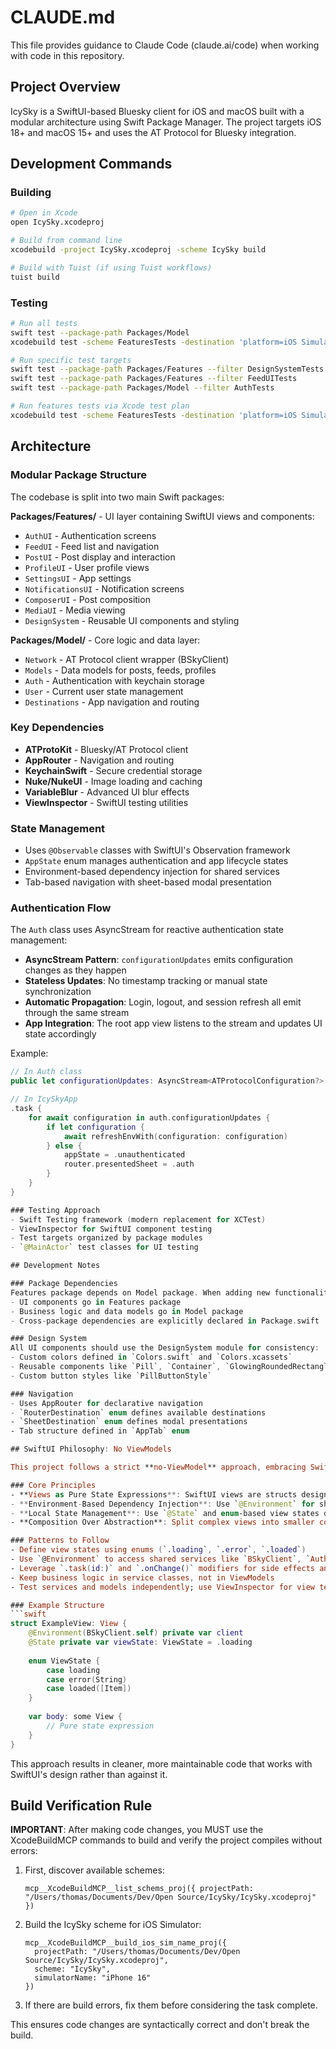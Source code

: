 # CLAUDE.md

This file provides guidance to Claude Code (claude.ai/code) when working with code in this repository.

## Project Overview

IcySky is a SwiftUI-based Bluesky client for iOS and macOS built with a modular architecture using Swift Package Manager. The project targets iOS 18+ and macOS 15+ and uses the AT Protocol for Bluesky integration.

## Development Commands

### Building
```bash
# Open in Xcode
open IcySky.xcodeproj

# Build from command line
xcodebuild -project IcySky.xcodeproj -scheme IcySky build

# Build with Tuist (if using Tuist workflows)
tuist build
```

### Testing
```bash
# Run all tests
swift test --package-path Packages/Model
xcodebuild test -scheme FeaturesTests -destination 'platform=iOS Simulator,name=iPhone 16'

# Run specific test targets
swift test --package-path Packages/Features --filter DesignSystemTests
swift test --package-path Packages/Features --filter FeedUITests
swift test --package-path Packages/Model --filter AuthTests

# Run features tests via Xcode test plan
xcodebuild test -scheme FeaturesTests -destination 'platform=iOS Simulator,name=iPhone 16'
```

## Architecture

### Modular Package Structure
The codebase is split into two main Swift packages:

**Packages/Features/** - UI layer containing SwiftUI views and components:
- `AuthUI` - Authentication screens
- `FeedUI` - Feed list and navigation
- `PostUI` - Post display and interaction
- `ProfileUI` - User profile views
- `SettingsUI` - App settings
- `NotificationsUI` - Notification screens
- `ComposerUI` - Post composition
- `MediaUI` - Media viewing
- `DesignSystem` - Reusable UI components and styling

**Packages/Model/** - Core logic and data layer:
- `Network` - AT Protocol client wrapper (BSkyClient)
- `Models` - Data models for posts, feeds, profiles
- `Auth` - Authentication with keychain storage
- `User` - Current user state management
- `Destinations` - App navigation and routing

### Key Dependencies
- **ATProtoKit** - Bluesky/AT Protocol client
- **AppRouter** - Navigation and routing
- **KeychainSwift** - Secure credential storage
- **Nuke/NukeUI** - Image loading and caching
- **VariableBlur** - Advanced UI blur effects
- **ViewInspector** - SwiftUI testing utilities

### State Management
- Uses `@Observable` classes with SwiftUI's Observation framework
- `AppState` enum manages authentication and app lifecycle states
- Environment-based dependency injection for shared services
- Tab-based navigation with sheet-based modal presentation

### Authentication Flow
The `Auth` class uses AsyncStream for reactive authentication state management:
- **AsyncStream Pattern**: `configurationUpdates` emits configuration changes as they happen
- **Stateless Updates**: No timestamp tracking or manual state synchronization
- **Automatic Propagation**: Login, logout, and session refresh all emit through the same stream
- **App Integration**: The root app view listens to the stream and updates UI state accordingly

Example:
```swift
// In Auth class
public let configurationUpdates: AsyncStream<ATProtocolConfiguration?>

// In IcySkyApp
.task {
    for await configuration in auth.configurationUpdates {
        if let configuration {
            await refreshEnvWith(configuration: configuration)
        } else {
            appState = .unauthenticated
            router.presentedSheet = .auth
        }
    }
}

### Testing Approach
- Swift Testing framework (modern replacement for XCTest)
- ViewInspector for SwiftUI component testing
- Test targets organized by package modules
- `@MainActor` test classes for UI testing

## Development Notes

### Package Dependencies
Features package depends on Model package. When adding new functionality:
- UI components go in Features package
- Business logic and data models go in Model package
- Cross-package dependencies are explicitly declared in Package.swift

### Design System
All UI components should use the DesignSystem module for consistency:
- Custom colors defined in `Colors.swift` and `Colors.xcassets`
- Reusable components like `Pill`, `Container`, `GlowingRoundedRectangle`
- Custom button styles like `PillButtonStyle`

### Navigation
- Uses AppRouter for declarative navigation
- `RouterDestination` enum defines available destinations
- `SheetDestination` enum defines modal presentations
- Tab structure defined in `AppTab` enum

## SwiftUI Philosophy: No ViewModels

This project follows a strict **no-ViewModel** approach, embracing SwiftUI's native design patterns:

### Core Principles
- **Views as Pure State Expressions**: SwiftUI views are structs designed to be lightweight and disposable
- **Environment-Based Dependency Injection**: Use `@Environment` for shared services instead of manual ViewModel injection
- **Local State Management**: Use `@State` and enum-based view states directly within views
- **Composition Over Abstraction**: Split complex views into smaller components rather than extracting logic to ViewModels

### Patterns to Follow
- Define view states using enums (`.loading`, `.error`, `.loaded`)
- Use `@Environment` to access shared services like `BSkyClient`, `Auth`, `CurrentUser`
- Leverage `.task(id:)` and `.onChange()` modifiers for side effects and state reactions
- Keep business logic in service classes, not in ViewModels
- Test services and models independently; use ViewInspector for view testing when needed

### Example Structure
```swift
struct ExampleView: View {
    @Environment(BSkyClient.self) private var client
    @State private var viewState: ViewState = .loading
    
    enum ViewState {
        case loading
        case error(String)
        case loaded([Item])
    }
    
    var body: some View {
        // Pure state expression
    }
}
```

This approach results in cleaner, more maintainable code that works with SwiftUI's design rather than against it.

## Build Verification Rule

**IMPORTANT**: After making code changes, you MUST use the XcodeBuildMCP commands to build and verify the project compiles without errors:

1. First, discover available schemes:
   ```
   mcp__XcodeBuildMCP__list_schems_proj({ projectPath: "/Users/thomas/Documents/Dev/Open Source/IcySky/IcySky.xcodeproj" })
   ```

2. Build the IcySky scheme for iOS Simulator:
   ```
   mcp__XcodeBuildMCP__build_ios_sim_name_proj({ 
     projectPath: "/Users/thomas/Documents/Dev/Open Source/IcySky/IcySky.xcodeproj", 
     scheme: "IcySky", 
     simulatorName: "iPhone 16" 
   })
   ```
   
3. If there are build errors, fix them before considering the task complete.

This ensures code changes are syntactically correct and don't break the build.